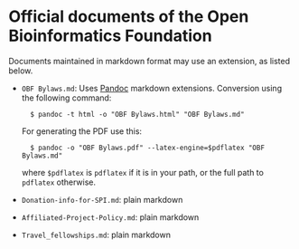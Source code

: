 Official documents of the Open Bioinformatics Foundation
========

Documents maintained in markdown format may use an extension, as listed below.

* `OBF Bylaws.md`: Uses [Pandoc](http://johnmacfarlane.net/pandoc/) markdown extensions. Conversion using the following command:

        $ pandoc -t html -o "OBF Bylaws.html" "OBF Bylaws.md"
  For generating the PDF use this:

        $ pandoc -o "OBF Bylaws.pdf" --latex-engine=$pdflatex "OBF Bylaws.md"
  where `$pdflatex` is `pdflatex` if it is in your path, or the full path to `pdflatex` otherwise.

* `Donation-info-for-SPI.md`: plain markdown

* `Affiliated-Project-Policy.md`: plain markdown
* `Travel_fellowships.md`: plain markdown
